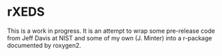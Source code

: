 rXEDS
=========================================================================
This is a work in progress. It is an attempt to wrap some pre-release code
from Jeff Davis at NIST and some of my own (J. Minter) into a r-package
documented by roxygen2. 

